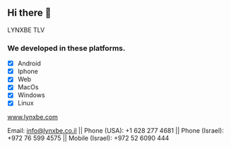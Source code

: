 <!--![IMAGE_DESCRIPTION]((https://drive.google.com/file/d/12vvWZlYKEL2cBFzPcdqNeBLEzt3iEcsg/view?usp=sharing))
-->
## Hi there 👋

LYNXBE TLV
### We developed in these platforms. 

- [x] Android
- [x] Iphone 
- [x] Web
- [x] MacOs
- [x] Windows
- [x] Linux

www.lynxbe.com

Email: info@lynxbe.co.il ||
Phone (USA): +1 628 277 4681 ||
Phone (Israel): +972 76 599 4575 ||
Mobile (Israel): +972 52 6090 444 


<!--

**Here are some ideas to get you started:**

🙋‍♀️ A short introduction - what is your organization all about?
🌈 Contribution guidelines - how can the community get involved?
👩‍💻 Useful resources - where can the community find your docs? Is there anything else the community should know?
🍿 Fun facts - what does your team eat for breakfast?
🧙 Remember, you can do mighty things with the power of [Markdown](https://docs.github.com/github/writing-on-github/getting-started-with-writing-and-formatting-on-github/basic-writing-and-formatting-syntax)
-->

